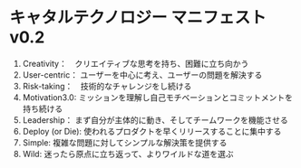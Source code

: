 # キャタルテクノロジー マニフェスト v0.2

1. Creativity：　クリエイティブな思考を持ち、困難に立ち向かう
1. User-centric： ユーザーを中心に考え、ユーザーの問題を解決する
1. Risk-taking：　技術的なチャレンジをし続ける
1. Motivation3.0: ミッションを理解し自己モチベーションとコミットメントを持ち続ける
1. Leadership： まず自分が主体的に動き、そしてチームワークを機能させる
1. Deploy (or Die): 使われるプロダクトを早くリリースすることに集中する
1. Simple: 複雑な問題に対してシンプルな解決策を提供する
1. Wild: 迷ったら原点に立ち返って、よりワイルドな道を選ぶ
